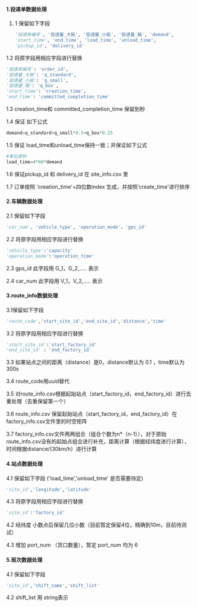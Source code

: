 #### 1.投递单数据处理

1. 1 保留如下字段

   ```python
   '投递单编号', '投递量_大板', '投递量_小板', '投递量_箱', 'demand',
   'start_time', 'end_time', 'load_time', 'unload_time',
   'pickup_id', 'delivery_id'
   ```

1.2 将原字段用相应字段进行替换

```python
'投递单编号': 'order_id', 
'投递量_大板': 'q_standard', 
'投递量_小板': 'q_small', 
'投递量_箱': 'q_box',
'start_time': 'creation_time', 
'end_time': 'committed_completion_time'
```

1.3  creation_time和 committed_completion_time 保留到秒

1.4 保证 如下公式

```python
demand=q_standard+q_small*0.5+q_box*0.25
```

1.5 保证 load_time和unload_time保持一致；并保证如下公式

```python
#单位是秒
load_time=4*60*demand
```

1.6 保证pickup_id 和 delivery_id 在 site_info.csv 里

1.7 订单按照 'creation_time'+四位数index 生成，并按照’create_time'进行排序

#### 2.车辆数据处理

2.1  保留如下字段

```python
'car_num', 'vehicle_type', 'operation_mode'，'gps_id'
```

2.2 将原字段用相应字段进行替换

```python
'vehicle_type':'capacity'
'operation_mode':'operation_time'
```

2.3 gps_id 此字段用 G_1，G_2,..... 表示

2.4 car_num 此字段用 V_1，V_2,..... 表示

#### 3.route_info数据处理

3.1保留如下字段

```python
'route_code','start_site_id','end_site_id','distance','time'
```

3.2 将原字段用相应字段进行替换

```python
'start_site_id':'start_factory_id'
'end_site_id' : 'end_factory_id'
```

3.3 如果站点之间的距离（distance）是0，distance默认为 0.1 ，time默认为 300s

3.4 route_code用uuid替代

3.5 对route_info.csv根据起始站点（start_factory_id，end_factory_id）进行去重处理（去重保留第一个）

3.6 route_info.csv 保留起始站点（start_factory_id，end_factory_id）在factory_info.csv文件里的时空矩阵

3.7 factory_info.csv文件两两组合（组合个数为n*（n-1）），对于原始route_info.csv没有的起始点组合进行补充，距离计算（根据经纬度进行计算），时间根据distance/(30km/h）进行计算

#### 4.站点数据处理

4.1 保留如下字段 ('load_time','unload_time' 是否需要待定)

```python
'site_id','longitude','latitude'
```

4.3 将原字段用相应字段进行替换

```python
'site_id':'factory_id'
```

4.2  经纬度 小数点后保留几位小数（目前暂定保留4位，精确到10m，目前待测试）

4.3 增加 port_num （货口数量），暂定 port_num 均为 6

#### 5.班次数据处理

4.1 保留如下字段

```python
'site_id','shift_name','shift_list'
```

4.2 shift_list 用 string表示